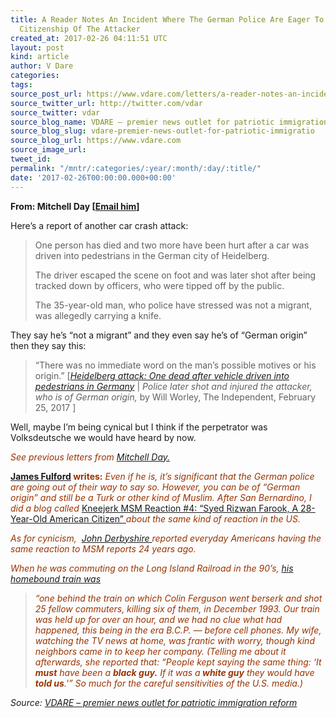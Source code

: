 ```yaml
---
title: A Reader Notes An Incident Where The German Police Are Eager To Announce The
  Citizenship Of The Attacker
created_at: 2017-02-26 04:11:51 UTC
layout: post
kind: article
author: V Dare
categories: 
tags: 
source_post_url: https://www.vdare.com/letters/a-reader-notes-an-incident-where-the-german-police-are-eager-to-announce-the-citizenship-of-the-attacker
source_twitter_url: http://twitter.com/vdar
source_twitter: vdar
source_blog_name: VDARE – premier news outlet for patriotic immigration reform
source_blog_slug: vdare-premier-news-outlet-for-patriotic-immigratio
source_blog_url: https://www.vdare.com
source_image_url: 
tweet_id: 
permalink: "/mntr/:categories/:year/:month/:day/:title/"
date: '2017-02-26T00:00:00.000+00:00'
---
```

<div class="pf-content"><p><strong>From: Mitchell Day [<a href="mailto:mitchellday123@ca.rr.com ">Email him</a>]</strong></p>
<p>Here&#8217;s a report of another car crash attack:</p>
<blockquote><p>One person has died and two more have been hurt after a car was driven into pedestrians in the German city of Heidelberg.</p>
<p>The driver escaped the scene on foot and was later shot after being tracked down by officers, who were tipped off by the public.</p>
<p>The 35-year-old man, who police have stressed was not a migrant, was allegedly carrying a knife.</p></blockquote>
<p>They say he&#8217;s &#8220;not a migrant&#8221; and they even say he&#8217;s of &#8220;German origin&#8221; then they say this:</p>
<blockquote><p>&#8220;There was no immediate word on the man&#8217;s possible motives or his origin.&#8221; [<em><a href="http://www.independent.co.uk/news/world/europe/heidelberg-car-attack-attacker-shot-driving-vehicle-pedestrians-three-injured-a7599656.html.">Heidelberg attack: One dead after vehicle driven into pedestrians in Germany</a></em> |<em> Police later shot and injured the attacker, who is of German origin,</em> by Will Worley, The Independent, February 25, 2017 ]</p></blockquote>
<p>Well, maybe I&#8217;m being cynical but I think if the perpetrator was Volksdeutsche we would have heard by now.</p>
<p><span style="color: #993300;"><em>See previous letters from <a href="http://www.vdare.com/?s=%22Mitchell+Day%22&amp;submit.x=20&amp;submit.y=19">Mitchell Day.</a></em></span></p><!-- TAG START { player: "7518-804336-VDare - Outstream - Rev", owner: "ONE Video by AOL", for: "ONE Video by AOL" - BEINJS } --><div id="57966237cc52c74a5e1363c4" class="vdb_player vdb_57966237cc52c74a5e1363c456bcd17ce4b018167fea5539">    <script type="text/javascript" src="//delivery.vidible.tv/jsonp/pid=57966237cc52c74a5e1363c4/56bcd17ce4b018167fea5539_bein.js"></script></div><!-- TAG END { date: 07/25/16 } -->
<p><span style="color: #993300;"><b><a href="http://www.vdare.com/users/james-fulford">James Fulford</a> writes:</b></span> <em><span style="color: #993300;">Even if he is, it&#8217;s significant that the German police are going out of their way to say so. However, you can be of &#8220;German origin&#8221; and still be a Turk or other kind of Muslim. After San Bernardino, I did a blog called </span></em><a href="http://www.vdare.com/posts/kneejerk-msm-reaction-4-syed-rizwan-farook-a-28-year-old-american-citizen">Kneejerk MSM Reaction #4: “Syed Rizwan Farook, A 28-Year-Old American Citizen” </a><em><span style="color: #993300;">about the same kind of reaction in the US.<br />
</span></em></p>
<p><em><span style="color: #993300;">As for cynicism,  <a href="http://www.vdare.com/users/john-derbyshire">John Derbyshire </a>reported everyday Americans having the same reaction to MSM reports 24 years ago.  </span></em></p>
<p><em><span style="color: #993300;">When he was commuting on the Long Island Railroad in the 90&#8217;s, <a href="http://www.johnderbyshire.com/Opinions/Straggler/013.html">his homebound train was </a></span></em></p>
<blockquote><p><em><span style="color: #993300;">&#8220;one behind the train on which Colin Ferguson went berserk and shot 25 fellow commuters, killing six of them, in December 1993. Our train was held up for over an hour, and we had no clue what had happened, this being in the era B.C.P. — before cell phones. My wife, watching the TV news at home, was frantic with worry, though kind neighbors came in to keep her company. (Telling me about it afterwards, she reported that: &#8220;People kept saying the same thing: &#8216;It <strong>must</strong> have been a <strong>black guy.</strong> If it was a<strong> white guy</strong> they would have <strong>told us</strong>.'&#8221; So much for the careful sensitivities of the U.S. media.)<br />
</span></em></p></blockquote>
</div><div class="">
    <i>Source: <a href="https://www.vdare.com">VDARE – premier news outlet for patriotic immigration reform</a></i>
</div>
